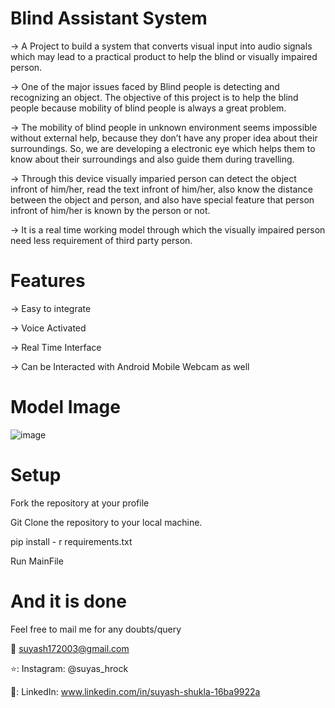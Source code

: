 # Blind Assistant System
-> A Project to build a system that converts visual input into audio signals which may lead to a practical product to help the blind or visually impaired person.

-> One of the major issues faced by Blind people is detecting and recognizing an object. The objective of this project is to help the blind people because mobility of blind people is always a great problem. 

-> The mobility of blind people in unknown environment seems impossible without external help, because they don’t have any proper idea about their surroundings. So, we are developing a electronic eye which helps them to know about their surroundings and also guide them during travelling.

-> Through this device visually imparied person can detect the object infront of him/her, read the text infront of him/her, also know the distance between the object and person, and also have special feature that person infront of him/her is known by the person or not.

-> It is a real time working model through which the visually impaired person need less requirement of third party person.

# Features
-> Easy to integrate

-> Voice Activated

-> Real Time Interface

-> Can be Interacted with Android Mobile Webcam as well

# Model Image

![image](https://user-images.githubusercontent.com/91177689/174749236-316ef88f-9ba6-4476-a290-678322eef925.png,width="100px")


# Setup
Fork the repository at your profile

Git Clone the repository to your local machine.

pip install - r requirements.txt

Run MainFile

# And it is done
Feel free to mail me for any doubts/query

📧 suyash172003@gmail.com

⭐: Instagram: @suyas_hrock

💙: LinkedIn: www.linkedin.com/in/suyash-shukla-16ba9922a


